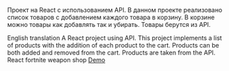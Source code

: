 Проект на React с использованием API. В данном проекте реализовано список товаров с добавлением каждого товара в корзину. В корзине можно товары как добавлять так и убирать. Товары берутся из API.

English translation
A React project using API. This project implements a list of products with the addition of each product to the cart. Products can be both added and removed from the cart. Products are taken from the API.
React fortnite weapon shop
[Demo](https://deffalko.github.io/react-shop/)

